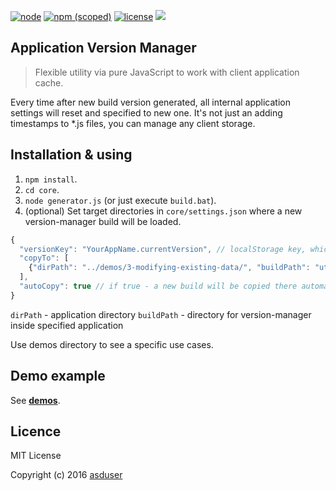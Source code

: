 [![node](https://img.shields.io/node/v/gh-badges.svg)]()
[![npm (scoped)](https://img.shields.io/npm/v/@cycle/core.svg)]()
[![license](https://img.shields.io/github/license/mashape/apistatus.svg)]()
[![](https://img.shields.io/badge/version-1.0-green.svg)]()

## Application Version Manager

> Flexible utility via pure JavaScript to work with client application cache. 

Every time after new build version generated, all internal application settings will reset and specified to new one.
It's not just an adding timestamps to *.js files, you can manage any client storage.

## Installation & using

1. `npm install`.
2. `cd core`.
3. `node generator.js` (or just execute `build.bat`).
4. (optional) Set target directories in `core/settings.json` where a new version-manager build will be loaded.

```javascript
{
  "versionKey": "YourAppName.currentVersion", // localStorage key, which contains info about current build
  "copyTo": [
    {"dirPath": "../demos/3-modifying-existing-data/", "buildPath": "utils/app-version-manager/"}
  ],
  "autoCopy": true // if true - a new build will be copied there automatically according to "copyTo" parameters, otherwise - will be created just a new version-manager build.
}
```

`dirPath` - application directory
`buildPath` - directory for version-manager inside specified application

Use demos directory to see a specific use cases.

## Demo example

See [**demos**](https://github.com/asduser/app-version-manager/tree/master/demos/). 

## Licence

MIT License

Copyright (c) 2016 [asduser](https://github.com/asduser)
